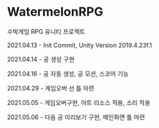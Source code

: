 # WatermelonRPG
수박게임 RPG 유니티 프로젝트

2021.04.13 - Init Commit, Unity Version 2019.4.23f.1

2021.04.14 - 공 생성 구현

2021.04.16 - 공 자동 생성, 공 모션, 스코어 기능

2021.04.29 - 게임오버 선 틀 마련

2021.05.05 - 게임오버구현, 아트 리소스 적용, 소리 적용

2021.05.06 - 다음 공 미리보기 구현, 메인화면 틀 마련
